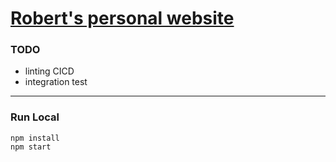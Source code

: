 # [Robert's personal website](https://robertchu.xyz)


### TODO
* linting CICD
* integration test

---
### Run Local
```
npm install
npm start
```
